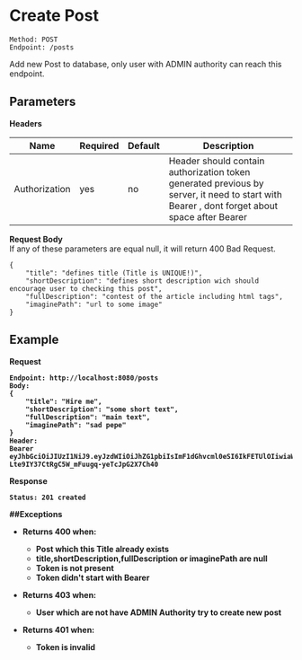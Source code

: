 # Create Post
    Method: POST
    Endpoint: /posts

Add new Post to database, only user with ADMIN authority can reach this endpoint.

## Parameters
<b>Headers</b>

| Name | Required | Default | Description | 
| --- | --- | --- | --- |
| Authorization | yes| no | Header should contain authorization token generated previous by server, it need to start with Bearer , dont forget about space after Bearer|

<b>Request Body</b>
<br/>If any of these parameters are equal null, it will return 400 Bad Request.
```
{
    "title": "defines title (Title is UNIQUE!)",
    "shortDescription": "defines short description wich should encourage user to checking this post",
    "fullDescription": "contest of the article including html tags",
    "imaginePath": "url to some image"
}
```
## Example 
<b>Request</p>
```
Endpoint: http://localhost:8080/posts
Body:
{
    "title": "Hire me",
    "shortDescription": "some short text",
    "fullDescription": "main text",
    "imaginePath": "sad pepe"
}
Header:
Bearer eyJhbGciOiJIUzI1NiJ9.eyJzdWIiOiJhZG1pbiIsImF1dGhvcml0eSI6IkFETUlOIiwiaWF0IjoxNTk5MDYzNDIxLCJleHAiOjE1OTkwNjQzMjF9.ksZxd-Lte9IY37CtRgC5W_mFuugq-yeTcJpG2X7Ch40
```
<b>Response</b>
```
Status: 201 created
```
##Exceptions
* Returns 400 when:
    * Post which this Title already exists
    * title,shortDescription,fullDescription or imaginePath are null
    * Token is not present
    * Token didn't start with Bearer
    
    
* Returns 403 when:
    * User which are not have ADMIN Authority try to create new post
    
    
* Returns 401 when:
     * Token is invalid
